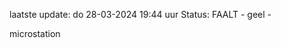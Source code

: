 laatste update: 
do 28-03-2024 19:44   uur 
Status: FAALT - geel - 
<div class="service Y">microstation</div>